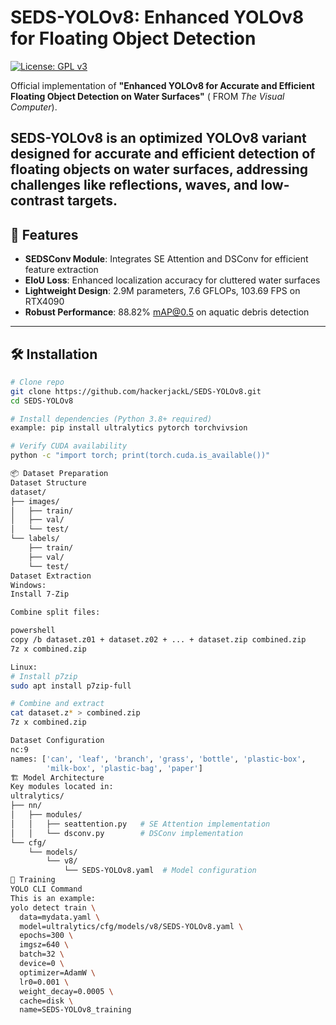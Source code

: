 # SEDS-YOLOv8: Enhanced YOLOv8 for Floating Object Detection


[![License: GPL v3](https://img.shields.io/badge/License-GPLv3-blue.svg)](https://www.gnu.org/licenses/gpl-3.0)

Official implementation of **"Enhanced YOLOv8 for Accurate and Efficient Floating Object Detection on Water Surfaces"** ( FROM *The Visual Computer*).  

SEDS-YOLOv8 is an optimized YOLOv8 variant designed for accurate and efficient detection of floating objects on water surfaces, addressing challenges like reflections, waves, and low-contrast targets.
---

## 📌 Features
- **SEDSConv Module**: Integrates SE Attention and DSConv for efficient feature extraction
- **EIoU Loss**: Enhanced localization accuracy for cluttered water surfaces
- **Lightweight Design**: 2.9M parameters, 7.6 GFLOPs, 103.69 FPS on RTX4090
- **Robust Performance**: 88.82% mAP@0.5 on aquatic debris detection

---

## 🛠️ Installation
```bash
# Clone repo
git clone https://github.com/hackerjackL/SEDS-YOLOv8.git
cd SEDS-YOLOv8

# Install dependencies (Python 3.8+ required)
example: pip install ultralytics pytorch torchvivsion 

# Verify CUDA availability
python -c "import torch; print(torch.cuda.is_available())"

📦 Dataset Preparation
Dataset Structure
dataset/
├── images/
│   ├── train/
│   ├── val/
│   └── test/
└── labels/
    ├── train/
    ├── val/
    └── test/
Dataset Extraction
Windows:
Install 7-Zip

Combine split files:

powershell
copy /b dataset.z01 + dataset.z02 + ... + dataset.zip combined.zip
7z x combined.zip

Linux:
# Install p7zip
sudo apt install p7zip-full

# Combine and extract
cat dataset.z* > combined.zip
7z x combined.zip

Dataset Configuration
nc:9
names: ['can', 'leaf', 'branch', 'grass', 'bottle', 'plastic-box', 
        'milk-box', 'plastic-bag', 'paper']
🏗️ Model Architecture
Key modules located in:
ultralytics/
├── nn/
│   ├── modules/
│   │   ├── seattention.py   # SE Attention implementation
│   │   └── dsconv.py        # DSConv implementation
└── cfg/
    └── models/
        └── v8/
            └── SEDS-YOLOv8.yaml  # Model configuration
🚀 Training
YOLO CLI Command
This is an example:
yolo detect train \
  data=mydata.yaml \
  model=ultralytics/cfg/models/v8/SEDS-YOLOv8.yaml \
  epochs=300 \
  imgsz=640 \
  batch=32 \
  device=0 \
  optimizer=AdamW \
  lr0=0.001 \
  weight_decay=0.0005 \
  cache=disk \
  name=SEDS-YOLOv8_training
